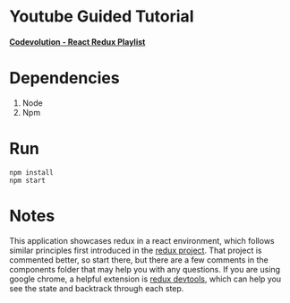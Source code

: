 # Youtube Guided Tutorial
#### [Codevolution - React Redux Playlist](<https://www.youtube.com/playlist?list=PLC3y8-rFHvwheJHvseC3I0HuYI2f46oAK>)

# Dependencies
1. Node
2. Npm

# Run
```
npm install
npm start
```  

# Notes

This application showcases redux in a react environment, which follows similar principles first introduced in the [redux project](<https://github.com/rnabeeh93/Redux-Tutorial>). That project is commented better, so start there, but there are a few comments in the components folder that may help you with any questions. If you are using google chrome, a helpful extension is [redux devtools](<https://chrome.google.com/webstore/detail/redux-devtools/lmhkpmbekcpmknklioeibfkpmmfibljd>), which can help you see the state and backtrack through each step.